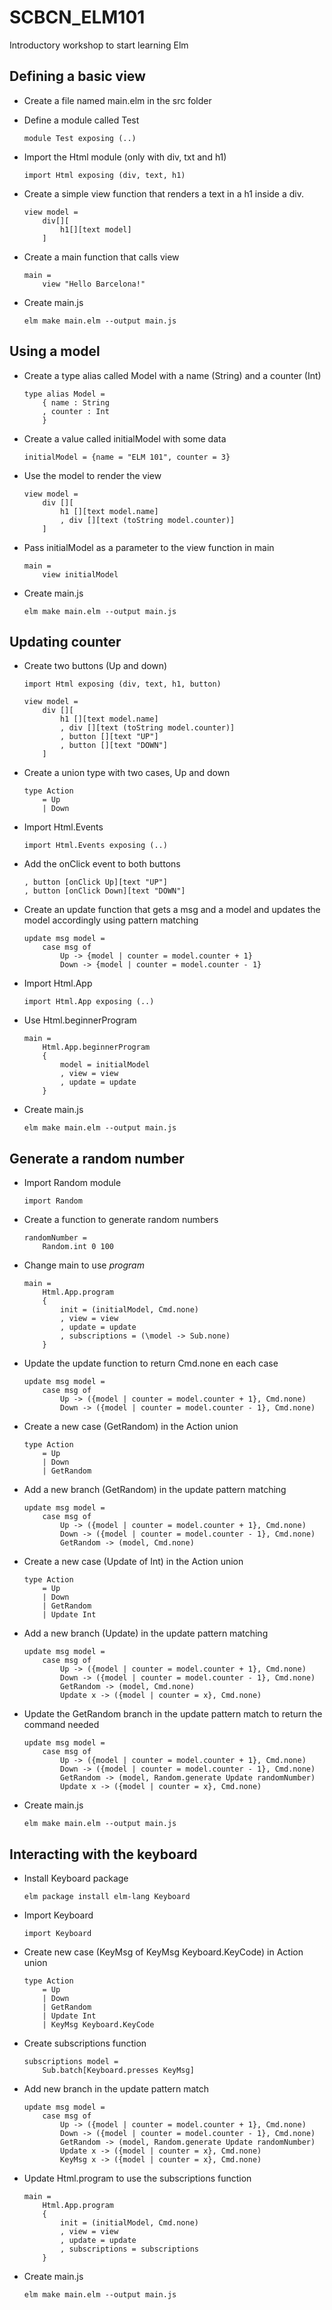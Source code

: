 # SCBCN_ELM101
Introductory workshop to start learning Elm

## Defining a basic view
 - Create a file named main.elm in the src folder
 - Define a module called Test
    
    ``` 
    module Test exposing (..)
    ```
 - Import the Html module (only with div, txt and h1)
    
    ```
    import Html exposing (div, text, h1)
    ```
 - Create a simple view function that renders a text in a h1 inside a div.
    
    ```
    view model =
        div[][
            h1[][text model]
        ]
    ```
 - Create a main function that calls view
    
    ```
    main =
        view "Hello Barcelona!"
    ```
 - Create main.js

    ```
    elm make main.elm --output main.js
    ```

## Using a model
 - Create a type alias called Model with a name (String) and a counter (Int)

    ```
    type alias Model =
        { name : String
        , counter : Int
        }
    ```
 - Create a value called initialModel with some data

    ```
    initialModel = {name = "ELM 101", counter = 3}
    ```
 - Use the model to render the view

    ```
    view model =
        div [][
            h1 [][text model.name]
            , div [][text (toString model.counter)]
        ]
    ```

 - Pass initialModel as a parameter to the view function in main

    ```
    main =
        view initialModel
    ```
 - Create main.js

    ```
    elm make main.elm --output main.js
    ```

## Updating counter
 - Create two buttons (Up and down)

    ```
    import Html exposing (div, text, h1, button)
    ```
    ```
    view model =
        div [][
            h1 [][text model.name]
            , div [][text (toString model.counter)]
            , button [][text "UP"]
            , button [][text "DOWN"]
        ]
    ```
 - Create a union type with two cases, Up and down

    ```
    type Action 
        = Up
        | Down
    ```
 - Import Html.Events

    ```
    import Html.Events exposing (..)
    ```

 - Add the onClick event to both buttons

    ```
    , button [onClick Up][text "UP"]
    , button [onClick Down][text "DOWN"]    
    ```

 - Create an update function that gets a msg and a model and updates the model accordingly using pattern matching

    ```
    update msg model =
        case msg of
            Up -> {model | counter = model.counter + 1}
            Down -> {model | counter = model.counter - 1}
    ```

 - Import Html.App

    ```
    import Html.App exposing (..)
    ```

 - Use Html.beginnerProgram

    ```
    main =
        Html.App.beginnerProgram
        {
            model = initialModel
            , view = view
            , update = update
        }
    ```

 - Create main.js

    ```
    elm make main.elm --output main.js
    ```     

## Generate a random number

 - Import Random module

    ```
    import Random
    ```
 - Create a function to generate random numbers

    ```
    randomNumber =
        Random.int 0 100
    ```

 - Change main to use *program*
    ```
    main =
        Html.App.program
        {
            init = (initialModel, Cmd.none)
            , view = view
            , update = update
            , subscriptions = (\model -> Sub.none)
        }
    ```

 - Update the update function to return Cmd.none en each case
    ```
    update msg model =
        case msg of
            Up -> ({model | counter = model.counter + 1}, Cmd.none)
            Down -> ({model | counter = model.counter - 1}, Cmd.none)
    ```

 - Create a new case (GetRandom) in the Action union
    ```
    type Action 
        = Up
        | Down
        | GetRandom
    ```

 - Add a new branch (GetRandom) in the update pattern matching
    ```
    update msg model =
        case msg of
            Up -> ({model | counter = model.counter + 1}, Cmd.none)
            Down -> ({model | counter = model.counter - 1}, Cmd.none)
            GetRandom -> (model, Cmd.none)
    ```

 - Create a new case (Update of Int) in the Action union
    ```
    type Action 
        = Up
        | Down
        | GetRandom
        | Update Int
    ```

- Add a new branch (Update) in the update pattern matching
    ```
    update msg model =
        case msg of
            Up -> ({model | counter = model.counter + 1}, Cmd.none)
            Down -> ({model | counter = model.counter - 1}, Cmd.none)
            GetRandom -> (model, Cmd.none)
            Update x -> ({model | counter = x}, Cmd.none)
    ```

 - Update the GetRandom branch in the update pattern match to return the command needed
    ```
    update msg model =
        case msg of
            Up -> ({model | counter = model.counter + 1}, Cmd.none)
            Down -> ({model | counter = model.counter - 1}, Cmd.none)
            GetRandom -> (model, Random.generate Update randomNumber)
            Update x -> ({model | counter = x}, Cmd.none)
    ```

 - Create main.js

    ```
    elm make main.elm --output main.js
    ```   

## Interacting with the keyboard
 - Install Keyboard package
    ```
    elm package install elm-lang Keyboard
    ```

 - Import Keyboard
    ```
    import Keyboard
    ```

 - Create new case (KeyMsg of KeyMsg Keyboard.KeyCode) in Action union
    ```
    type Action 
        = Up
        | Down
        | GetRandom
        | Update Int
        | KeyMsg Keyboard.KeyCode
    ```

 - Create subscriptions function
    ```
    subscriptions model =
        Sub.batch[Keyboard.presses KeyMsg]
    ```

 - Add new branch in the update pattern match
    ```
    update msg model =
        case msg of
            Up -> ({model | counter = model.counter + 1}, Cmd.none)
            Down -> ({model | counter = model.counter - 1}, Cmd.none)
            GetRandom -> (model, Random.generate Update randomNumber)
            Update x -> ({model | counter = x}, Cmd.none)
            KeyMsg x -> ({model | counter = x}, Cmd.none)
    ```

 - Update Html.program to use the subscriptions function
    ```
    main =
        Html.App.program
        {
            init = (initialModel, Cmd.none)
            , view = view
            , update = update
            , subscriptions = subscriptions
        }
    ```

 - Create main.js

    ```
    elm make main.elm --output main.js
    ```  